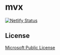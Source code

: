# mvx
[![Netlify Status](https://api.netlify.com/api/v1/badges/ef23c3ce-6909-47fe-b124-cb4174530259/deploy-status)](https://app.netlify.com/sites/kikuzukikai/deploys)
## License
[Microsoft Public License](http://opensource.org/licenses/ms-pl.html)
